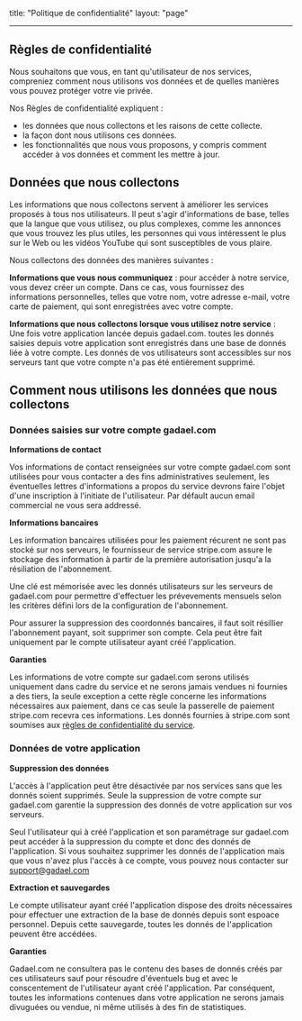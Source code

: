 title: "Politique de confidentialité"
layout: "page"

---

## Règles de confidentialité

Nous souhaitons que vous, en tant qu'utilisateur de nos services, compreniez comment nous utilisons vos données et de quelles manières vous pouvez protéger votre vie privée.

Nos Règles de confidentialité expliquent :

* les données que nous collectons et les raisons de cette collecte.
* la façon dont nous utilisons ces données.
* les fonctionnalités que nous vous proposons, y compris comment accéder à vos données et comment les mettre à jour.


## Données que nous collectons

Les informations que nous collectons servent à améliorer les services proposés à tous nos utilisateurs. Il peut s'agir d'informations de base, telles que la langue que vous utilisez, ou plus complexes, comme les annonces que vous trouvez les plus utiles, les personnes qui vous intéressent le plus sur le Web ou les vidéos YouTube qui sont susceptibles de vous plaire.

Nous collectons des données des manières suivantes :

__Informations que vous nous communiquez__ : pour accéder à notre service, vous devez créer un compte. Dans ce cas, vous fournissez des informations personnelles, telles que votre nom, votre adresse e-mail, votre carte de paiement, qui sont enregistrées avec votre compte.

__Informations que nous collectons lorsque vous utilisez notre service__ : Une fois votre application lancée depuis gadael.com. toutes les donnés saisies depuis votre application sont enregistrés dans une base de donnés liée à votre compte. Les donnés de vos utilisateurs sont accessibles sur nos serveurs tant que votre compte n'a pas été entièrement supprimé.

## Comment nous utilisons les données que nous collectons

### Données saisies sur votre compte gadael.com

__Informations de contact__

Vos informations de contact renseignées sur votre compte gadael.com sont utilisées pour vous contacter a des fins administratives seulement, les éventuelles lettres d'informations a propos du service devrons faire l'objet d'une inscription à l'initiate de l'utilisateur. Par défault aucun email commercial ne vous sera addressé.

__Informations bancaires__

Les information bancaires utilisées pour les paiement récurent ne sont pas stocké sur nos serveurs, le fournisseur de service stripe.com assure le stockage des information à partir de la première autorisation jusqu'a la résiliation de l'abonnement.

Une clé est mémorisée avec les donnés utilisateurs sur les serveurs de gadael.com pour permettre d'effectuer les prévevements mensuels selon les critères défini lors de la configuration de l'abonnement.

Pour assurer la suppression des coordonnés bancaires, il faut soit résillier l'abonnement payant, soit supprimer son compte. Cela peut être fait uniquement par le compte utilisateur ayant créé l'application.

__Garanties__

Les informations de votre compte sur gadael.com serons utilisés uniquement dans cadre du service et ne serons jamais vendues ni fournies a des tiers, la seule exception a cette règle concerne les informations nécessaires aux paiement, dans ce cas seule la passerelle de paiement stripe.com recevra ces informations. Les donnés fournies à stripe.com sont soumises aux [règles de confidentialité du service](https://stripe.com/privacy).


### Données de votre application

__Suppression des données__

L'accès à l'application peut être désactivée par nos services sans que les donnés soient supprimés.
Seule la suppression de votre compte sur gadael.com garentie la suppression des donnés de votre application sur vos serveurs.

Seul l'utilisateur qui à créé l'application et son paramétrage sur gadael.com peut accéder à la suppression du compte et donc des donnés de l'application. Si vous souhaitez supprimer les donnés de l'application mais que vous n'avez plus l'accès à ce compte, vous pouvez nous contacter sur [support@gadael.com](mailto:support@gadael.com)

__Extraction et sauvegardes__

Le compte utilisateur ayant créé l'application dispose des droits nécessaires pour effectuer une extraction de la base de donnés depuis sont espoace personnel. Depuis cette sauvegarde, toutes les donnés de l'application peuvent être accédées.

__Garanties__

Gadael.com ne consultera pas le contenu des bases de donnés créés par ces utilisateurs sauf pour résoudre d'éventuels bug et avec le conscentement de l'utilisateur ayant créé l'application. Par conséquent, toutes les informations contenues dans votre application ne serons jamais divuguées ou vendue, ni même utilisés à des fin de statistiques.
